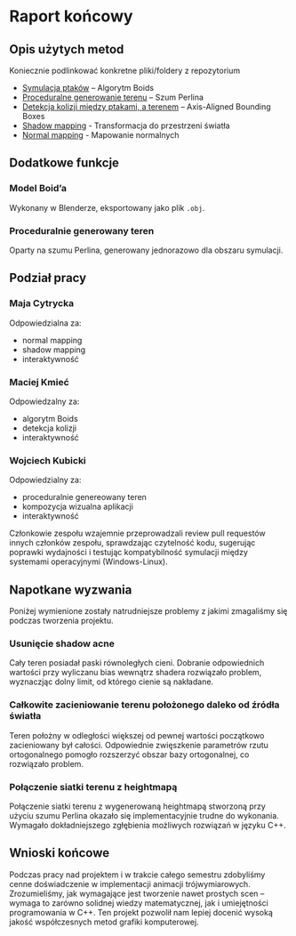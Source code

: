 # Raport końcowy

## Opis użytych metod

Koniecznie podlinkować konkretne pliki/foldery z repozytorium

- [Symulacja ptaków](https://github.com/kjubik/grk-projekt/blob/dev/cw%207/src/boids/Boid.h) – Algorytm Boids
- [Proceduralne generowanie terenu](https://github.com/kjubik/grk-projekt/blob/dev/cw%207/src/boids/Terrain.h) – Szum Perlina
- [Detekcja kolizji między ptakami, a terenem](https://github.com/kjubik/grk-projekt/blob/dev/cw%207/src/boids/Boid.h#L113) – Axis-Aligned Bounding Boxes
- [Shadow mapping](https://github.com/kjubik/grk-projekt/tree/dev/cw%207/shaders) - Transformacja do przestrzeni światła
- [Normal mapping](https://github.com/kjubik/grk-projekt/tree/dev/cw%207/shaders) - Mapowanie normalnych

## Dodatkowe funkcje
### Model Boid’a
Wykonany w Blenderze, eksportowany jako plik `.obj`.
### Proceduralnie generowany teren
Oparty na szumu Perlina, generowany jednorazowo dla obszaru symulacji.

## Podział pracy
### Maja Cytrycka
Odpowiedzialna za:
- normal mapping
- shadow mapping
- interaktywność
### Maciej Kmieć
Odpowiedzalny za:
- algorytm Boids
- detekcja kolizji
- interaktywność
### Wojciech Kubicki
Odpowiedzialny za:
- proceduralnie genereowany teren
- kompozycja wizualna aplikacji
- interaktywność

Członkowie zespołu wzajemnie przeprowadzali review pull requestów innych członków zespołu, sprawdzając czytelność kodu, sugerując poprawki wydajności i testując kompatybilność symulacji między systemami operacyjnymi (Windows-Linux).

## Napotkane wyzwania
Poniżej wymienione zostały natrudniejsze problemy z jakimi zmagaliśmy się podczas tworzenia projektu.
### Usunięcie shadow acne
Cały teren posiadał paski równoległych cieni. Dobranie odpowiednich wartości przy wyliczanu bias wewnątrz shadera rozwiązało problem, wyznaczjąc dolny limit, od którego cienie są nakładane.
### Całkowite zacieniowanie terenu położonego daleko od źródła światła
Teren położny w odległości większej od pewnej wartości początkowo zacieniowany był całości. Odpowiednie zwięszkenie parametrów rzutu ortogonalnego pomogło rozszerzyć obszar bazy ortogonalnej, co rozwiązało problem.
### Połączenie siatki terenu z heightmapą
Połączenie siatki terenu z wygenerowaną heightmapą stworzoną przy użyciu szumu Perlina okazało się implementacyjnie trudne do wykonania. Wymagało dokładniejszego zgłębienia możliwych rozwiązań w języku C++.
## Wnioski końcowe
Podczas pracy nad projektem i w trakcie całego semestru zdobyliśmy cenne doświadczenie w implementacji animacji trójwymiarowych. Zrozumieliśmy, jak wymagające jest tworzenie nawet prostych scen – wymaga to zarówno solidnej wiedzy matematycznej, jak i umiejętności programowania w C++. Ten projekt pozwolił nam lepiej docenić wysoką jakość współczesnych metod grafiki komputerowej.

